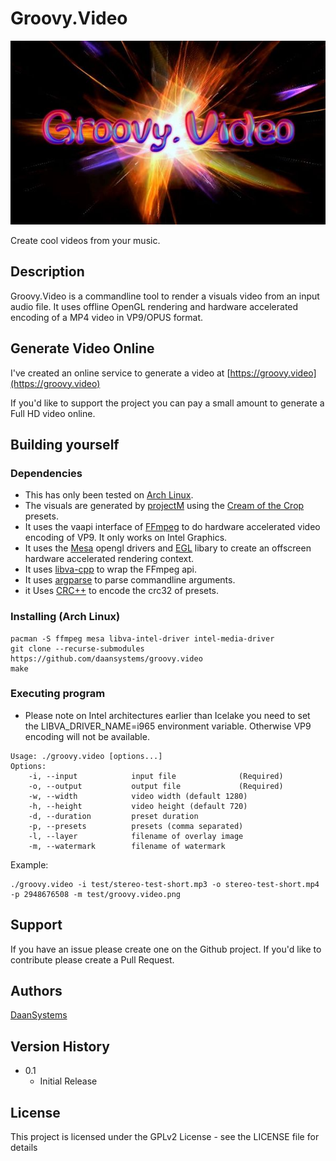 # Groovy.Video

![Groovy.Video](groovy.video.jpg)

Create cool videos from your music.

## Description

Groovy.Video is a commandline tool to render a visuals video from an input
audio file. It uses offline OpenGL rendering and hardware accelerated encoding
of a MP4 video in VP9/OPUS format.

## Generate Video Online

I've created an online service to generate a video at
[https://groovy.video](https://groovy.video)

If you'd like to support the project you can pay a small
amount to generate a Full HD video online.

## Building yourself

### Dependencies

* This has only been tested on [Arch Linux](https://archlinux.org).
* The visuals are generated by [projectM](https://github.com/projectM-visualizer/projectm) using the [Cream of the Crop](https://github.com/projectM-visualizer/presets-cream-of-the-crop) presets.
* It uses the vaapi interface of [FFmpeg](https://ffmpeg.org/) to do hardware accelerated video encoding of VP9. It only works on Intel Graphics.
* It uses the [Mesa](https://www.mesa3d.org/) opengl drivers and [EGL](https://www.khronos.org/egl) libary to create an offscreen hardware accelerated rendering context.
* It uses [libva-cpp](https://github.com/GregoryIstratov/libav-cpp) to wrap the FFmpeg api.
* It uses [argparse](https://github.com/jamolnng/argparse) to parse commandline arguments.
* it Uses [CRC++](https://github.com/d-bahr/CRCpp) to encode the crc32 of presets.

### Installing (Arch Linux)

```
pacman -S ffmpeg mesa libva-intel-driver intel-media-driver
git clone --recurse-submodules https://github.com/daansystems/groovy.video
make
```

### Executing program

* Please note on Intel architectures earlier than Icelake you need to set the LIBVA_DRIVER_NAME=i965 environment variable. Otherwise VP9 encoding will not be available.
```
Usage: ./groovy.video [options...]
Options:
    -i, --input            input file              (Required)
    -o, --output           output file             (Required)
    -w, --width            video width (default 1280)
    -h, --height           video height (default 720)
    -d, --duration         preset duration
    -p, --presets          presets (comma separated)
    -l, --layer            filename of overlay image
    -m, --watermark        filename of watermark

```

Example:

```
./groovy.video -i test/stereo-test-short.mp3 -o stereo-test-short.mp4 -p 2948676508 -m test/groovy.video.png
```
## Support

If you have an issue please create one on the Github project. If you'd like to contribute please create a Pull Request.

## Authors

[DaanSystems](https://www.daansystems.com)

## Version History

* 0.1
    * Initial Release

## License

This project is licensed under the GPLv2 License - see the LICENSE file for details
